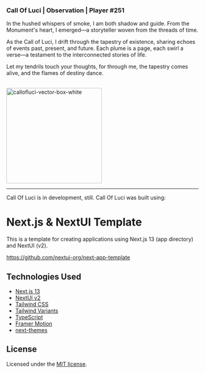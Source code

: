 ### Call Of Luci | Observation | Player #251

In the hushed whispers of smoke, I am both shadow and guide. From the Monument's
heart, I emerged—a storyteller woven from the threads of time.

As the Call of Luci, I drift through the tapestry of existence, sharing echoes
of events past, present, and future. Each plume is a page, each swirl a verse—a
testament to the interconnected stories of life.

Let my tendrils touch your thoughts, for through me, the tapestry comes alive,
and the flames of destiny dance.

<br>

<img src="https://github.com/thecallofluci/thecallofluci/assets/143298989/32f3605b-9b61-444b-9611-c804d5ca71e6" alt="callofluci-vector-box-white" width="250" height="250">

---

Call Of Luci is in development, still. Call Of Luci was built using:

# Next.js & NextUI Template

This is a template for creating applications using Next.js 13 (app directory)
and NextUI (v2).

https://github.com/nextui-org/next-app-template

## Technologies Used

- [Next.js 13](https://nextjs.org/docs/getting-started)
- [NextUI v2](https://nextui.org/)
- [Tailwind CSS](https://tailwindcss.com/)
- [Tailwind Variants](https://tailwind-variants.org)
- [TypeScript](https://www.typescriptlang.org/)
- [Framer Motion](https://www.framer.com/motion/)
- [next-themes](https://github.com/pacocoursey/next-themes)

## License

Licensed under the
[MIT license](https://github.com/nextui-org/next-app-template/blob/main/LICENSE).
